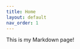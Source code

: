 ```yaml
---
title: Home
layout: default
nav_order: 1
---
```


This is my Markdown page!

<!-- [What lies beneath](Markdown.md) -->
